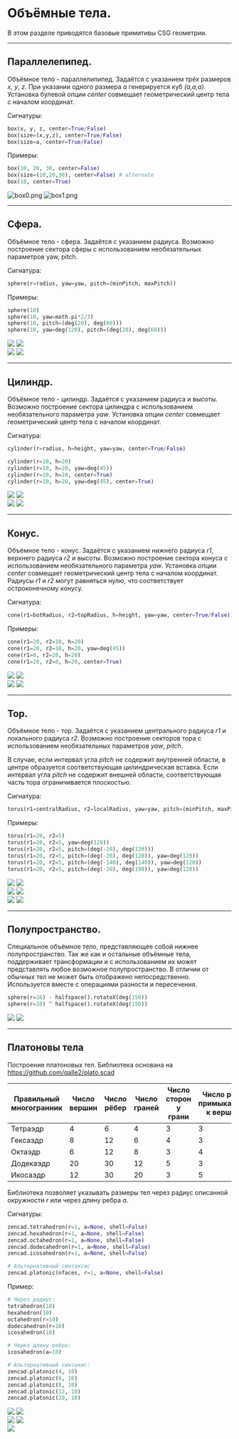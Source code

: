 # Объёмные тела.
В этом разделе приводятся базовые примитивы CSG геометрии.

---
## Параллелепипед.  
Объёмное тело - параллелипипед. Задаётся с указанием трёх размеров _x_, _y_, _z_. При указании одного размера _a_ генерируется куб _(a,a,a)_. Установка булевой опции _center_ совмещает геометрический центр тела с началом координат.

Сигнатуры:
```python
box(x, y, z, center=True/False)
box(size=(x,y,z), center=True/False)
box(size=a, center=True/False) 
```

Примеры:
```python
box(10, 20, 30, center=False)
box(size=(10,20,30), center=False) # alternate
box(10, center=True)
```
![box0.png](../images/generic/box0.png)
![box1.png](../images/generic/box1.png)

---
## Сфера.
Объёмное тело - сфера. Задаётся с указанием радиуса. Возможно построение сектора сферы с использованием необязательных параметров yaw, pitch.

Сигнатура:
```python
sphere(r=radius, yaw=yaw, pitch=(minPitch, maxPitch))
```

Примеры:
```python
sphere(10)
sphere(10, yaw=math.pi*2/3)
sphere(10, pitch=(deg(20), deg(60)))
sphere(10, yaw=deg(120), pitch=(deg(20), deg(60)))
```
![](../images/generic/sphere0.png)
![](../images/generic/sphere1.png)  
![](../images/generic/sphere2.png)
![](../images/generic/sphere3.png)  

---
## Цилиндр.
Объёмное тело - цилиндр. Задаётся с указанием радиуса и высоты. Возможно построение сектора цилиндра с использованием необязательного параметра _yaw_. Установка опции _center_ совмещает геометрический центр тела с началом координат.

Сигнатура:
```python
cylinder(r=radius, h=height, yaw=yaw, center=True/False)
```

```python
cylinder(r=10, h=20)
cylinder(r=10, h=20, yaw=deg(45))
cylinder(r=10, h=20, center=True)
cylinder(r=10, h=20, yaw=deg(45), center=True)
```

![](../images/generic/cylinder0.png)
![](../images/generic/cylinder1.png)  
![](../images/generic/cylinder2.png)
![](../images/generic/cylinder3.png)

---
## Конус.
Объёмное тело - конус. Задаётся с указанием нижнего радиуса _r1_, верхнего радиуса _r2_ и высоты. Возможно построение сектора конуса с использованием необязательного параметра _yaw_. Установка опции _center_ совмещает геометрический центр тела с началом координат. Радиусы _r1_ и _r2_ могут равняться нулю, что соответствует остроконечному конусу.

Сигнатура:
```python
cone(r1=botRadius, r2=topRadius, h=height, yaw=yaw, center=True/False)
```

Примеры:
```python
cone(r1=20, r2=10, h=20)
cone(r1=20, r2=10, h=20, yaw=deg(45))
cone(r1=0, r2=20, h=20)
cone(r1=20, r2=0, h=20, center=True)
```

![](../images/generic/cone0.png)
![](../images/generic/cone1.png)  
![](../images/generic/cone2.png)
![](../images/generic/cone3.png)  

---
## Тор. 
Объёмное тело - тор. Задаётся с указанием центрального радиуса _r1_ и локального радиуса _r2_. Возможно построение секторов тора с использованием необязательных параметров _yaw_, _pitch_. 

В случае, если интервал угла _pitch_ не содержит внутренней области, в центре образуется соответствующая цилиндрическая вставка. Если интервал угла _pitch_ не содержит внешней области, соответствующая часть тора ограничивается плоскостью.

Сигнатура:
```python
torus(r1=centralRadius, r2=localRadius, yaw=yaw, pitch=(minPitch, maxPitch))
```

Примеры:
```python
torus(r1=20, r2=5)
torus(r1=20, r2=5, yaw=deg(120))
torus(r1=20, r2=5, pitch=(deg(-20), deg(120)))
torus(r1=20, r2=5, pitch=(deg(-20), deg(120)), yaw=deg(120))
torus(r1=20, r2=5, pitch=(deg(-140), deg(140)), yaw=deg(120))
torus(r1=20, r2=5, pitch=(deg(-20), deg(190)), yaw=deg(120))
```

![](../images/generic/torus0.png)
![](../images/generic/torus1.png)  
![](../images/generic/torus2.png)
![](../images/generic/torus3.png)  
![](../images/generic/torus4.png)
![](../images/generic/torus5.png)  

---
## Полупространство.
Специальное объёмное тело, представляющее собой нижнее полупространство. Так же как и остальные объёмные тела, поддерживает трансформации и с использованием их может представлять любое возможное полупространство. В отличии от обычных тел не может быть отображено непосредственно. Используется вместе с операциями разности и пересечения.
```python
sphere(r=10) - halfspace().rotateX(deg(150))
sphere(r=10) ^ halfspace().rotateX(deg(150))
```
![](../images/generic/halfspace0.png)
![](../images/generic/halfspace1.png)  

--------------------
## Платоновы тела

Построение платоновых тел.
Библиотека основана на https://github.com/qalle2/plato.scad

|Правильный многогранник|Число вершин|Число рёбер|Число граней|Число сторон у грани|Число рёбер примыкающих к вершине|Тип пространственной симметрии|
|---|---|---|---|---|---|---|
|Тетраэдр|4|6|4|3|3|Td|
|Гексаэдр|8|12|6|4|3|Oh|
|Октаэдр|6|12|8|3|4|Oh|
|Додекаэдр|20|30|12|5|3|Ih|
|Икосаэдр|12|30|20|3|5|Ih|

Библиотека позволяет указывать размеры тел через радиус описанной окружности _r_ или через длину ребра _a_.

Сигнатуры:
```python
zencad.tetrahedron(r=1, a=None, shell=False)
zencad.hexahedron(r=1, a=None, shell=False)
zencad.octahedron(r=1, a=None, shell=False)
zencad.dodecahedron(r=1, a=None, shell=False)
zencad.icosahedron(r=1, a=None, shell=False)

# Альтернативный синтаксис
zencad.platonic(nfaces, r=1, a=None, shell=False)
```

Пример:
```python
# Через радиус:
tetrahedron(10)
hexahedron(10)
octahedron(r=10)
dodecahedron(r=10)
icosahedron(10)

# Через длину ребра:
icosahedron(a=10)

# Альтернативный синтакис:
zencad.platonic(4, 10)
zencad.platonic(6, 10)
zencad.platonic(8, 10)
zencad.platonic(12, 10)
zencad.platonic(20, 10)
```

![](../images/generic/platonic0.png)
![](../images/generic/platonic1.png)  
![](../images/generic/platonic2.png)
![](../images/generic/platonic3.png)  
![](../images/generic/platonic4.png)
